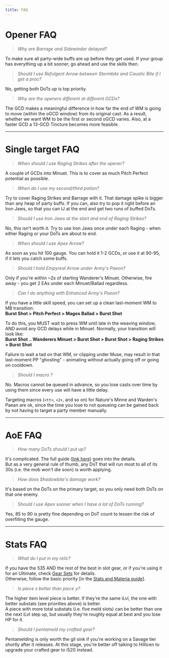 ```yaml
---
title: FAQ
---
```

# Opener FAQ

> *Why are Barrage and Sidewinder delayed?*

To make sure all party-wide buffs are up before they get used. If your group has everything up a bit sooner, go ahead and use the skills then.

> *Should I use Refulgent Arrow between Stormbite and Caustic Bite if I get a proc?*

No, getting both DoTs up is top priority.

> *Why are the openers different at different GCDs?*

The GCD makes a meaningful difference in how far the end of WM is going to move (within the oGCD window) from its original cast. As a result, whether we want WM to be the first or second oGCD varies. Also, at a faster GCD a 13-GCD Tincture becomes more feasible.

- - -

# Single target FAQ

> *When should I use Raging Strikes after the opener?*

A couple of GCDs into Minuet. This is to cover as much Pitch Perfect potential as possible.

> *When do I use my second/third potion?*

Try to cover Raging Strikes and Barrage with it. That damage spike is bigger than any heap of party buffs. If you can, also try to pop it right before an Iron Jaws, so that you can IJ at the end and get two runs of buffed DoTs.

> *Should I use Iron Jaws at the start and end of Raging Strikes?*

No, this isn't worth it. Try to use Iron Jaws once under each Raging - when either Raging or your DoTs are about to end.

> *When should I use Apex Arrow?*

As soon as you hit 100 gauge. You can hold it 1-2 GCDs, or use it at 90-95, if it lets you catch some buffs.

> *Should I hold Empyreal Arrow under Army's Paeon?*

Only if you're within ~2s of starting Wanderer's Minuet. Otherwise, fire away - you get 2 EAs under each Minuet/Ballad regardless.

> *Can I do anything with Enhanced Army's Paeon?*

If you have a little skill speed, you can set up a clean last-moment WM to MB transition:\
**Burst Shot > Pitch Perfect > Mages Ballad > Burst Shot**  

To do this, you MUST wait to press WM until late in the weaving window, AND avoid any GCD delays while in Minuet. Normally, your transition will look like:\
**Burst Shot  .. Wanderers Minuet > Burst Shot > Burst Shot > Raging Strikes > Burst Shot**

Failure to wait a tad on that WM, or clipping under Muse, may result in that last-moment PP "ghosting" - animating without actually going off or going on cooldown.

> *Should I macro <any damage skill>?*

No. Macros cannot be queued in advance, so you lose casts over time by using them since every use will have a little delay.

Targeting macros (`<tt>`, `<2>`, and so on) for Nature's Minne and Warden's Paean are ok, since the time you lose to not queueing can be gained back by not having to target a party member manually.

- - -

# AoE FAQ

> *How many DoTs should I put up?*

It's complicated. The full guide ([link here](https://guides.xivresources.com/jobs/ranged/bard/the-pursuit-of-comfiness-bard-guide-5-x/)) goes into the details.\
But as a very general rule of thumb, any DoT that will run most to all of its 30s (i.e. the mob won't die soon) is worth applying.

> *How does Shadowbite's damage work?*

It's based on the DoTs on the primary target, so you only need both DoTs on that one enemy.

> *Should I use Apex sooner when I have a lot of DoTs running?*

Yes, 85 to 90 is pretty fine depending on DoT count to lessen the risk of overfilling the gauge.

- - -

# Stats FAQ

> *What do I put in my relic?*

If you have the 535 AND the rest of the best in slot gear, or if you're using it for an Ultimate, check [Gear Sets](https://guides.xivresources.com/admin/#/collections/brd-guides/entries/best-in-slot) for details.\
Otherwise, follow the basic priority [in the [Stats and Materia guide](https://guides.xivresources.com/jobs/ranged/bard/stats-and-materia/)].

> *Is piece x better than piece y?*

The higher item level piece is better. If they're the same iLvl, the one with better substats (see priorities above) is better.\
A piece with more total substats (i.e. five meld slots) can be better than one the next iLvl step up, but usually they're roughly equal at best and you lose HP for it. 

> *Should I pentameld my crafted gear?*

Pentamelding is only worth the gil sink if you're working on a Savage tier shortly after it releases. At this stage, you're better off talking to Hillicen to upgrade your crafted gear to i520 instead.